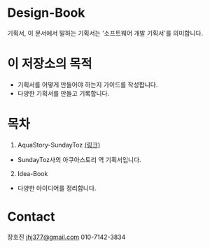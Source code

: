 # Design-Book
기획서, 이 문서에서 말하는 기획서는 '소프트웨어 개발 기획서'를 의미합니다.

# 이 저장소의 목적
- 기획서를 어떻게 만들어야 하는지 가이드를 작성합니다.
- 다양한 기획서를 만들고 기록합니다.

# 목차
1. AquaStory-SundayToz [(링크)](https://github.com/hojin-kr/Design-Book/tree/master/AquaStory-SundayToz)
  - SundayToz사의 아쿠아스토리 역 기획서입니다.
2. Idea-Book
  - 다양한 아이디어를 정리합니다.


# Contact
장호진 jhj377@gmail.com
010-7142-3834
